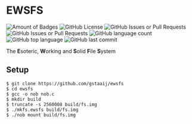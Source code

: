 
# EWSFS
![Amount of Badges](https://img.shields.io/badge/badges-too_many-blue)
![GitHub License](https://img.shields.io/github/license/gstaaij/ewsfs)
![GitHub Issues or Pull Requests](https://img.shields.io/github/issues/gstaaij/ewsfs)
![GitHub Issues or Pull Requests](https://img.shields.io/github/issues-pr/gstaaij/ewsfs)
![GitHub language count](https://img.shields.io/github/languages/count/gstaaij/ewsfs)
![GitHub top language](https://img.shields.io/github/languages/top/gstaaij/ewsfs)
![GitHub last commit](https://img.shields.io/github/last-commit/gstaaij/ewsfs)

The **E**soteric, **W**orking and **S**olid **F**ile **S**ystem

## Setup

```console
$ git clone https://github.com/gstaaij/ewsfs
$ cd ewsfs
$ gcc -o nob nob.c
$ mkdir build
$ truncate -s 2560008 build/fs.img
$ ./mkfs.ewsfs build/fs.img
$ ./nob mount build/fs.img
```

